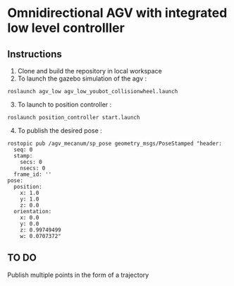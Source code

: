 # Omnidirectional AGV with integrated low level controlller                                                                                                                                                          

## Instructions

1. Clone and build the repository in local workspace
2. To launch the gazebo simulation of the agv :
```shell
roslaunch agv_low agv_low_youbot_collisionwheel.launch
```
3. To launch to position controller :
```shell
roslaunch position_controller start.launch
```
4. To publish the desired pose :
```shell
rostopic pub /agv_mecanum/sp_pose geometry_msgs/PoseStamped "header: 
  seq: 0
  stamp:
    secs: 0
    nsecs: 0
  frame_id: ''
pose:
  position:
    x: 1.0 
    y: 1.0 
    z: 0.0 
  orientation:
    x: 0.0 
    y: 0.0 
    z: 0.99749499
    w: 0.0707372"
```

## TO DO
Publish multiple points in the form of a trajectory
